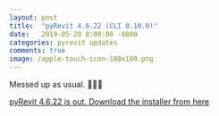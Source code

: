 ```yaml
---
layout: post
title:  "pyRevit 4.6.22 (CLI 0.10.0)"
date:   2019-05-20 8:00:00 -0800
categories: pyrevit updates
comments: true
image: /apple-touch-icon-180x180.png
---
```


Messed up as usual. 🤦🏻‍♂️

[pyRevit 4.6.22 is out. Download the installer from here](https://github.com/eirannejad/pyRevit/releases)

